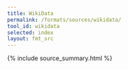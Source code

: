 ```yaml
---
title: WikiData
permalink: /formats/sources/wikidata/
tool_id: wikidata
selected: index
layout: fmt_src
---
```


{% include source_summary.html %}
